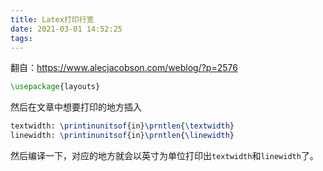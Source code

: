 ```yaml
---
title: Latex打印行宽
date: 2021-03-01 14:52:25
tags:
---
```


翻自：<https://www.alecjacobson.com/weblog/?p=2576>

```tex
\usepackage{layouts}
```

然后在文章中想要打印的地方插入

```tex
textwidth: \printinunitsof{in}\prntlen{\textwidth}
linewidth: \printinunitsof{in}\prntlen{\linewidth}
```

然后编译一下，对应的地方就会以英寸为单位打印出`textwidth`和`linewidth`了。
